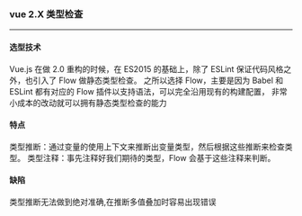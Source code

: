 ### vue 2.X 类型检查
---
#### 选型技术
 Vue.js 在做 2.0 重构的时候，在 ES2015 的基础上，除了 ESLint 保证代码风格之外，也引入了 Flow 做静态类型检查。
 之所以选择 Flow，主要是因为 Babel 和 ESLint 都有对应的 Flow 插件以支持语法，可以完全沿用现有的构建配置，
 非常小成本的改动就可以拥有静态类型检查的能力

#### 特点
类型推断：通过变量的使用上下文来推断出变量类型，然后根据这些推断来检查类型。
类型注释：事先注释好我们期待的类型，Flow 会基于这些注释来判断。 

#### 缺陷
类型推断无法做到绝对准确,在推断多值叠加时容易出现错误